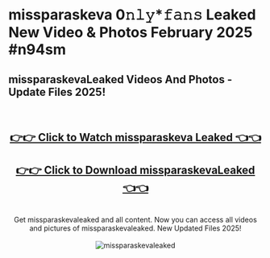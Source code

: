 # missparaskeva 0𝚗𝚕𝚢*𝚏𝚊𝚗𝚜 Leaked New Video & Photos February 2025 #n94sm

<h2>missparaskevaLeaked Videos And Photos - Update Files 2025!</h2>
<br>
<div align="center">
<h2><a href="https://mediaupload.pro?title=missparaskeva&ref=11F" rel="nofollow">👉👉 Click to Watch missparaskeva Leaked 👈👈</a></h2>
<h2><a href="https://mediaupload.pro?title=missparaskeva&ref=11F" rel="nofollow">👉👉 Click to Download missparaskevaLeaked 👈👈</a></h2>
<br>
Get missparaskevaleaked and all content. Now you can access all videos and pictures of missparaskevaleaked. New Updated Files 2025!
<br>
<br>
<a href="https://mediaupload.pro?title=missparaskeva&ref=11F" rel="nofollow" data-target="animated-image.originalLink"><img src="https://i.ibb.co/Gkj2r4b/banner.png" alt="missparaskevaleaked" style="max-width: 100%; display: inline-block;" data-target="animated-image.originalImage"></a>
</div>
<br>

